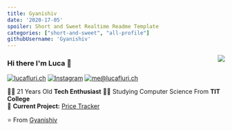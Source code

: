 ```yaml
---
title: Gyanishiv
date: '2020-17-05'
spoiler: Short and Sweet Realtime Readme Template
categories: ["short-and-sweet", "all-profile"]
githubUsername: 'Gyanishiv'
---
```


<img align='right' src="https://github-readme-stats.vercel.app/api?username=lucafluri&show_icons=true">

### Hi there I'm Luca :lemon:

[![lucafluri.ch](https://img.shields.io/static/v1?label=Gyanishiv.ch&message=%20&color=yellow&logo=&style=flat-square&logoColor=white)](https://www.lucafluri.ch/)
[![Instagram](https://img.shields.io/static/v1?label=Instagram&message=%20&color=orange&logo=Instagram&style=flat-square&logoColor=white)](https://www.instagram.com/lucafluri/)
[![me@lucafluri.ch](https://img.shields.io/static/v1?label=me@lucafluri.ch&message=%20&color=red&logo=gmail&style=flat-square&logoColor=white)](mailto:me@lucafluri.ch)
  
  
👨‍💻 21 Years Old **Tech Enthusiast** 
👨‍🎓 Studying Computer Science From **TIT College**  
🚧 **Current Project:** [Price Tracker](https://github.com/Gyanishiv)

⭐️ From [Gyanishiv](https://github.com/Gyanishiv)

